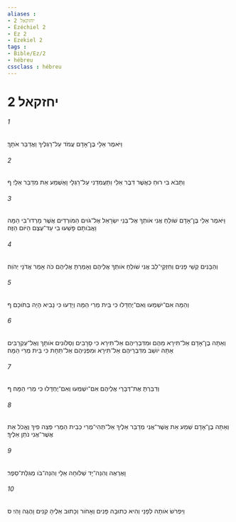 ```yaml
---
aliases : 
- יחזקאל 2
- Ézéchiel 2
- Ez 2
- Ezekiel 2
tags : 
- Bible/Ez/2
- hébreu
cssclass : hébreu
---
```


# יחזקאל 2

###### 1
וַיֹּאמֶר אֵלָי בֶּן־אָדָם עֲמֹד עַל־רַגְלֶיךָ וַאֲדַבֵּר אֹתָךְ׃
###### 2
וַתָּבֹא בִי רוּחַ כַּאֲשֶׁר דִּבֶּר אֵלַי וַתַּעֲמִדֵנִי עַל־רַגְלָי וָאֶשְׁמַע אֵת מִדַּבֵּר אֵלָי׃ ף
###### 3
וַיֹּאמֶר אֵלַי בֶּן־אָדָם שֹׁולֵחַ אֲנִי אֹותְךָ אֶל־בְּנֵי יִשְׂרָאֵל אֶל־גֹּויִם הַמֹּורְדִים אֲשֶׁר מָרְדוּ־בִי הֵמָּה וַאֲבֹותָם פָּשְׁעוּ בִי עַד־עֶצֶם הַיֹּום הַזֶּה׃
###### 4
וְהַבָּנִים קְשֵׁי פָנִים וְחִזְקֵי־לֵב אֲנִי שֹׁולֵחַ אֹותְךָ אֲלֵיהֶם וְאָמַרְתָּ אֲלֵיהֶם כֹּה אָמַר אֲדֹנָי יְהֹוִה׃
###### 5
וְהֵמָּה אִם־יִשְׁמְעוּ וְאִם־יֶחְדָּלוּ כִּי בֵּית מְרִי הֵמָּה וְיָדְעוּ כִּי נָבִיא הָיָה בְתֹוכָם׃ ף
###### 6
וְאַתָּה בֶן־אָדָם אַל־תִּירָא מֵהֶם וּמִדִּבְרֵיהֶם אַל־תִּירָא כִּי סָרָבִים וְסַלֹּונִים אֹותָךְ וְאֶל־עַקְרַבִּים אַתָּה יֹושֵׁב מִדִּבְרֵיהֶם אַל־תִּירָא וּמִפְּנֵיהֶם אַל־תֵּחָת כִּי בֵּית מְרִי הֵמָּה׃
###### 7
וְדִבַּרְתָּ אֶת־דְּבָרַי אֲלֵיהֶם אִם־יִשְׁמְעוּ וְאִם־יֶחְדָּלוּ כִּי מְרִי הֵמָּה׃ ף
###### 8
וְאַתָּה בֶן־אָדָם שְׁמַע אֵת אֲשֶׁר־אֲנִי מְדַבֵּר אֵלֶיךָ אַל־תְּהִי־מֶרִי כְּבֵית הַמֶּרִי פְּצֵה פִיךָ וֶאֱכֹל אֵת אֲשֶׁר־אֲנִי נֹתֵן אֵלֶיךָ׃
###### 9
וָאֶרְאֶה וְהִנֵּה־יָד שְׁלוּחָה אֵלָי וְהִנֵּה־בֹו מְגִלַּת־סֵפֶר׃
###### 10
וַיִּפְרֹשׂ אֹותָהּ לְפָנַי וְהִיא כְתוּבָה פָּנִים וְאָחֹור וְכָתוּב אֵלֶיהָ קִנִים וָהֶגֶה וָהִי׃ ס
